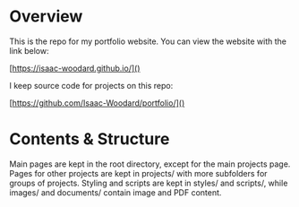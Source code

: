 # Overview
This is the repo for my portfolio website. You can view the website with the link below:

[https://isaac-woodard.github.io/]()

I keep source code for projects on this repo:

[https://github.com/Isaac-Woodard/portfolio/]()

# Contents & Structure
Main pages are kept in the root directory, except for the main projects page. Pages for other projects are kept in projects/ with more subfolders for groups of projects. Styling and scripts are kept in styles/ and scripts/, while images/ and documents/ contain image and PDF content.